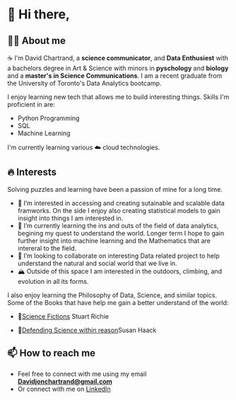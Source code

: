 # 👋 Hi there,
## 🧗‍♂️ About me 
☕ I'm David Chartrand, a **science communicator**, and **Data Enthusiest** with a bachelors degree in Art & Science with minors in **pyschology** and **biology** and a **master's in Science Communications**. I am a recent graduate from the University of Toronto's Data Analytics bootcamp.

I enjoy learning new tech that allows me to build interesting things. Skills I'm proficient in are:
- Python Programming
- SQL
- Machine Learning

I'm currently learning various ☁️ cloud technologies.

## 🔥 Interests
Solving puzzles and learning have been a passion of mine for a long time.

- 👀 I’m interested in accessing and creating sutainable and scalable data framworks. On the side I enjoy also creating statistical models to gain insight into things I am interested in. 
- 🌱 I’m currently learning the ins and outs of the field of data analytics, begining my quest to understand the world. Longer term I hope to gain further insight into machine learning and the Mathematics that are intereral to the field.
- 💞️ I’m looking to collaborate on interesting Data related project to help understand the natural and social world that we live in.
- 🏔️ Outside of this space I am interested in the outdoors, climbing, and evolution in all its forms. 

I also enjoy learning the Philosophy of Data, Science, and similar topics. 
Some of the Books that have help me gain a better understand of the world:

- 📘[Science Fictions](https://www.amazon.com/Science-Fictions-Negligence-Undermine-Search/dp/1250222699) Stuart Richie

- 📙[Defending Science within reason](https://www.amazon.com/Defending-Science-Within-Reason-Scientism-Cynicism/dp/1591021170/ref=sr_1_1?crid=2P6EC014USSZ6&keywords=defending+science+within+reason&qid=1681159081&s=books&sprefix=defending+science+within+reason%2Cstripbooks-intl-ship%2C109&sr=1-1)Susan Haack

## 📫 How to reach me 
- Feel free to connect with me using my email **Davidjonchartrand@gmail.com**
- Or connect with me on [LinkedIn](https://www.linkedin.com/in/david-chartrand-mscom-1417b797/)
